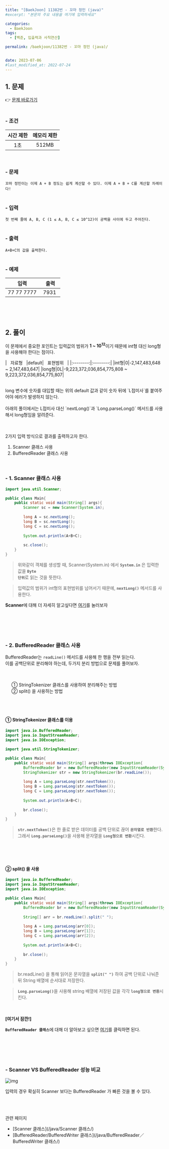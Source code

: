 ```yaml
---
title: "[BaekJoon] 11382번 - 꼬마 정민 (java)"
#excerpt: "본문의 주요 내용을 여기에 입력하세요"

categories:
  - BaekJoon
tags:
  - [백준, 입출력과 사칙연산]

permalink: /baekjoon/11382번 - 꼬마 정민 (java)/


date: 2023-07-06
#last_modified_at: 2022-07-24
---
```


## 1. 문제
👉 [문제 바로가기](https://www.acmicpc.net/problem/11382)<br><br>
###  - 조건
  
| 시간 제한 | 메모리 제한 |
|:--------:|:--------:|
|1초|512MB|

<br>

### - 문제
```꼬마 정민이는 이제 A + B 정도는 쉽게 계산할 수 있다. 이제 A + B + C를 계산할 차례이다!```
<br><br>

### - 입력
```첫 번째 줄에 A, B, C (1 ≤ A, B, C ≤ 10^12)이 공백을 사이에 두고 주어진다.```
<br><br>


### - 출력
```A+B+C의 값을 출력한다.```
<br><br>

### - 예제
  
| &nbsp;&nbsp;입력&nbsp;&nbsp; | &nbsp;&nbsp; 출력&nbsp;&nbsp; |
|:--------:|:--------:|
|77 77 7777|7931|

  
<br><br><br>


## 2. 풀이
이 문제에서 중요한 포인트는 입력값의 범위가 <b>1 ~ 10<sup>12</sup></b>이기 때문에 int형 대신 <span class="color">long형을 사용</span>해야 한다는 점이다.<br>

| &nbsp;&nbsp;자료형&nbsp;&nbsp; |default|&nbsp;&nbsp; 표현범위&nbsp;&nbsp; |
|:--------:|:--------:|
|int형|0|-2,147,483,648 ~ 2,147,483,647|
|long형|0L|-9,223,372,036,854,775,808 ~ 9,223,372,036,854,775,807|

<br>
long 변수에 숫자를 대입할 때는 위의 default 값과 같이 숫자 뒤에 `L접미사`를 붙여주어야 에러가 발생하지 않는다. 
<br><br>
아래의 풀이에서는 L접미사 대신 `nextLong()`과 `Long.parseLong()` 메서드를 사용해서 long형임을 알려준다.
<br><br><br>


2가지 입력 방식으로 결과를 출력하고자 한다.

1. Scanner 클래스 사용
2. BufferedReader 클래스 사용
<br><br><br>

### - 1. Scanner 클래스 사용
```java
import java.util.Scanner;

public class Main{
    public static void main(String[] args){
        Scanner sc = new Scanner(System.in);
   
        long A = sc.nextLong();
        long B = sc.nextLong();
        long C = sc.nextLong();
        
        System.out.println(A+B+C);
        
        sc.close();
    }
}
```
> 위와같이 객체를 생성할 때, Scanner(System.in) 에서 <code><b>System.in</b></code> 은 입력한 값을 <code><b>Byte 단위</b></code>로 읽는 것을 뜻한다.

> 입력값의 범위가 int형의 표현범위를 넘어서기 때문에, <code><b>nextLong()</b></code> 메서드를 사용한다.
<div class="box"><b>Scanner</b>에 대해 더 자세히 알고싶다면 <a href="/java/Scanner 클래스/"> 여기</a>를 눌러보자</div>

<br><br><br><br>

### - 2. BufferedReader 클래스 사용
BufferedReader는 `readLine()` 메서드를 사용해 한 행을 전부 읽는다. <br>
이를 공백단위로 분리해야 하는데, 두가지 분리 방법으로 문제를 풀어보자.

<br><br>
&nbsp;&nbsp;&nbsp;&nbsp; ① StringTokenizer 클래스를 사용하여 분리해주는 방법<br>
  &nbsp;&nbsp;&nbsp;&nbsp; ② split() 을 사용하는 방법
<br><br><br><br>

#### ① StringTokenizer 클래스를 이용
```java
import java.io.BufferedReader;
import java.io.InputStreamReader;
import java.io.IOException;

import java.util.StringTokenizer;

public class Main{
    public static void main(String[] args)throws IOException{
        BufferedReader br = new BufferedReader(new InputStreamReader(System.in));
        StringTokenizer str = new StringTokenizer(br.readLine());
        
        long A = Long.parseLong(str.nextToken());
        long B = Long.parseLong(str.nextToken());
        long C = Long.parseLong(str.nextToken());
        
        System.out.println(A+B+C);
        
        br.close();
    }
}
```
> <code><b>str.nextToken()</b></code>은 한 줄로 받은 데이터를 공백 단위로 끊어 <code><b>문자열로 반환</b></code>한다. <br>
그래서 <code><b>Long.parseLong()</b></code>을 사용해 문자열을 <code><b>Long형으로 변환</b></code>시킨다.


<br><br><br>

#### ② split() 을 사용
```java
import java.io.BufferedReader;
import java.io.InputStreamReader;
import java.io.IOException;

public class Main{
    public static void main(String[] args)throws IOException{
        BufferedReader br = new BufferedReader(new InputStreamReader(System.in));
        
        String[] arr = br.readLine().split(" ");
        
        long A = Long.parseLong(arr[0]);
        long B = Long.parseLong(arr[1]);
        long C = Long.parseLong(arr[2]);
        
        System.out.println(A+B+C);
        
        br.close();
    }
}
```
> br.readLine() 을 통해 읽어온 문자열을 <code><b>split(" ")</b></code> 하여 공백 단위로 나눠준 뒤 String 배열에 순서대로 저장한다.

> <code><b>Long.parseLong()</b></code>을 사용해 string 배열에 저장된 값을 각각 <code><b>long형으로 변환</b></code>시킨다.

<br><br>
<b>[여기서 잠깐!]</b>
<div class="box"><code><b>BufferedReader 클래스</b></code>에 대해 더 알아보고 싶으면 <a href="/java/BufferedReader／BufferedWriter 클래스/"> 여기</a>를 클릭하면 된다.</div>









<br><br><br><br>

### - Scanner VS BufferedReader 성능 비교
![img](https://github.com/cjoungi/cjoungi.github.io/assets/113075984/452cf25d-eeb8-4880-991d-4154e13a0ccd)

입력의 경우 확실히 Scanner 보다는 <span class="color">BufferedReader 가 빠른 것을 볼 수 있다.</span>



<br><br><br>
<span class="color">관련 페이지</span><br>

- [Scanner 클래스](/java/Scanner 클래스/)
- [BufferedReader/BufferedWriter 클래스](/java/BufferedReader／BufferedWriter 클래스/)

<br><br><br>